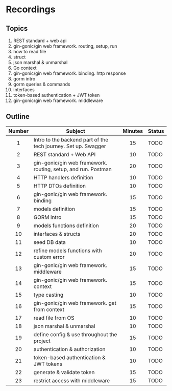 # Recordings

## Topics

1. REST standard + web api
1. gin-gonic/gin web framework. routing, setup, run
1. how to read file
1. struct
1. json marshal & unmarshal
1. Go context
1. gin-gonic/gin web framework. binding. http response
1. gorm intro
1. gorm queries & commands
1. interfaces
1. token-based authentication + JWT token
1. gin-gonic/gin web framework. middleware

## Outline

|Number|Subject|Minutes|Status|
|:--:|--|:--:|--|
|1|Intro to the backend part of the tech journey. Set up. Swagger|15|TODO|
|2|REST standard + Web API|10|TODO|
|3|gin-gonic/gin web framework. routing, setup, and run. Postman|20|TODO|
|4|HTTP handlers definition|10|TODO|
|5|HTTP DTOs definition|10|TODO|
|6|gin-gonic/gin web framework. binding|15|TODO|
|7|models definition|15|TODO|
|8|GORM intro|15|TODO|
|9|models functions definition|20|TODO|
|10|interfaces & structs|20|TODO|
|11|seed DB data|10|TODO|
|12|refine models functions with custom error|20|TODO|
|13|gin-gonic/gin web framework. middleware|15|TODO|
|14|gin-gonic/gin web framework. context|15|TODO|
|15|type casting|10|TODO|
|16|gin-gonic/gin web framework. get from context|15|TODO|
|17|read file from OS|10|TODO|
|18|json marshal & unmarshal|10|TODO|
|19|define config & use throughout the project|15|TODO|
|20|authentication & authorization|10|TODO|
|21|token-based authentication & JWT tokens|10|TODO|
|22|generate & validate token|15|TODO|
|23|restrict access with middleware|15|TODO|
